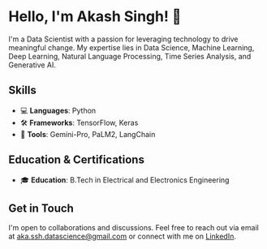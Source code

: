 # Hello, I'm Akash Singh! 👋

I'm a Data Scientist with a passion for leveraging technology to drive meaningful change. My expertise lies in Data Science, Machine Learning, Deep Learning, Natural Language Processing, 
 Time Series Analysis, and Generative AI.

## Skills

- 💻 **Languages**: Python
- 🛠️ **Frameworks**: TensorFlow, Keras
- 🧰 **Tools**: Gemini-Pro, PaLM2, LangChain

## Education & Certifications

- 🎓 **Education**: B.Tech in Electrical and Electronics Engineering

## Get in Touch

I'm open to collaborations and discussions. Feel free to reach out via email at aka.ssh.datascience@gmail.com or connect with me on [LinkedIn](https://www.linkedin.com/in/aka-ssh/).
